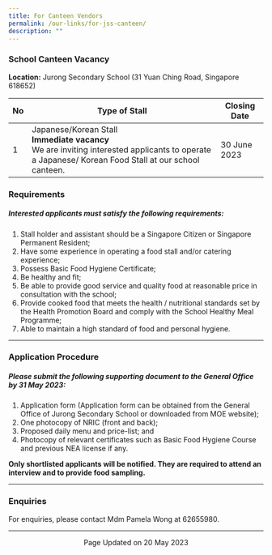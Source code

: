 ```yaml
---
title: For Canteen Vendors
permalink: /our-links/for-jss-canteen/
description: ""
---
```

### School Canteen Vacancy
**Location:** Jurong Secondary School (31 Yuan Ching Road, Singapore 618652)

| No | Type of Stall | Closing Date |
| -------- | -------- | -------- |
| 1     | Japanese/Korean Stall<br>**Immediate vacancy** <br>We are inviting interested applicants to operate a Japanese/ Korean Food Stall at our school canteen.     | 30 June 2023     |

### **Requirements**
##### **Interested applicants must satisfy the following requirements:**
1.  Stall holder and assistant should be a Singapore Citizen or Singapore Permanent Resident;
2.  Have some experience in operating a food stall and/or catering experience;
3.  Possess Basic Food Hygiene Certificate;
4.  Be healthy and fit;
5.  Be able to provide good service and quality food at reasonable price in consultation with the school;
6.  Provide cooked food that meets the health / nutritional standards set by the Health Promotion Board and comply with the School Healthy Meal Programme;
7.  Able to maintain a high standard of food and personal hygiene.
<hr>

### **Application Procedure**

##### Please submit the following supporting document to the General Office by 31 May 2023:
1) Application form (Application form can be obtained from the General Office of Jurong Secondary School or downloaded from MOE website);
2) One photocopy of NRIC (front and back); 
3) Proposed daily menu and price-list; and
4) Photocopy of relevant certificates such as Basic Food Hygiene Course and previous NEA license if any.

**Only shortlisted applicants will be notified.  They are required to attend an interview and to provide food sampling.**

<hr>

### **Enquiries**

For enquiries, please contact Mdm Pamela Wong at 62655980.
<hr>

<center>Page Updated on 20 May 2023</center>